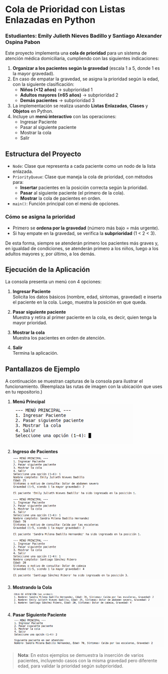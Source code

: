 # Cola de Prioridad con Listas Enlazadas en Python

### Estudiantes: Emily Julieth Nieves Badillo y Santiago Alexander Ospina Pabon

Este proyecto implementa una **cola de prioridad** para un sistema de atención médica domiciliaria, cumpliendo con las siguientes indicaciones:

1. **Organizar a los pacientes según la gravedad** (escala 1 a 5, donde 1 es la mayor gravedad).
2. En caso de empatar la gravedad, se asigna la prioridad según la edad, con la siguiente clasificación:
    - **Niños (<12 años)** → subprioridad 1
    - **Adultos mayores (≥65 años)** → subprioridad 2
    - **Demás pacientes** → subprioridad 3
3. La implementación se realiza usando **Listas Enlazadas**, **Clases** y **Objetos** en Python.
4. Incluye un **menú interactivo** con las operaciones:
    - Ingresar Paciente
    - Pasar al siguiente paciente
    - Mostrar la cola
    - Salir

## Estructura del Proyecto

-   `Node`: Clase que representa a cada paciente como un nodo de la lista enlazada.
-   `PriorityQueue`: Clase que maneja la cola de prioridad, con métodos para:
    -   **Insertar** pacientes en la posición correcta según la prioridad.
    -   **Pasar** al siguiente paciente (el primero de la cola).
    -   **Mostrar** la cola de pacientes en orden.
-   `main()`: Función principal con el menú de opciones.

### Cómo se asigna la prioridad

-   Primero se **ordena por la gravedad** (número más bajo = más urgente).
-   Si hay empate en la gravedad, se verifica la **subprioridad** (1 < 2 < 3).

De esta forma, siempre se atenderán primero los pacientes más graves y, en igualdad de condiciones, se atenderán primero a los niños, luego a los adultos mayores y, por último, a los demás.

## Ejecución de la Aplicación

La consola presenta un menú con 4 opciones:

1. **Ingresar Paciente**  
   Solicita los datos básicos (nombre, edad, síntomas, gravedad) e inserta el paciente en la cola. Luego, muestra la posición en que queda.

2. **Pasar siguiente paciente**  
   Muestra y retira al primer paciente en la cola, es decir, quien tenga la mayor prioridad.

3. **Mostrar la cola**  
   Muestra los pacientes en orden de atención.

4. **Salir**  
   Termina la aplicación.

## Pantallazos de Ejemplo

A continuación se muestran capturas de la consola para ilustrar el funcionamiento. (Reemplaza las rutas de imagen con la ubicación que uses en tu repositorio.)

1. **Menú Principal**  
   ![Menú Principal](./imgs/imagen_menu_principal.png)

2. **Ingreso de Pacientes**  
   ![Ingreso de Pacientes](./imgs/imagen_ingreso_pacientes.png)

3. **Mostrando la Cola**  
   ![Cola de Pacientes](./imgs/imagen_mostrar_cola.png)

4. **Pasar Siguiente Paciente**  
   ![Pasar Paciente](./imgs/imagen_pasar_paciente.png)

> **Nota**: En estos ejemplos se demuestra la inserción de varios pacientes, incluyendo casos con la misma gravedad pero diferente edad, para validar la prioridad según subprioridad.
